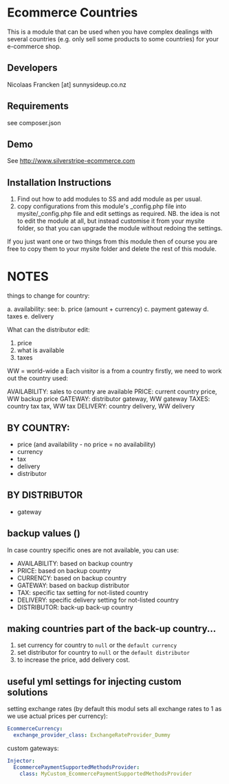 # Ecommerce Countries

This is a module that can be used when you have complex dealings with several countries (e.g. only sell some products to some countries) for your e-commerce shop.


Developers
-----------------------------------------------
Nicolaas Francken [at] sunnysideup.co.nz


Requirements
-----------------------------------------------
see composer.json

Demo
-----------------------------------------------
See http://www.silverstripe-ecommerce.com

Installation Instructions
-----------------------------------------------
1. Find out how to add modules to SS and add module as per usual.
2. copy configurations from this module's \_config.php file
into mysite/\_config.php file and edit settings as required.
NB. the idea is not to edit the module at all, but instead customise
it from your mysite folder, so that you can upgrade the module without redoing the settings.

If you just want one or two things from this module
then of course you are free to copy them to your
mysite folder and delete the rest of this module.


# NOTES
things to change for country:

a. availability:
    see:
b. price (amount + currency)
c. payment gateway
d. taxes
e. delivery

What can the distributor edit:
1. price
2. what is available
3. taxes

WW = world-wide
a
Each visitor is a from a country
firstly, we need to work out the country used:


AVAILABILITY: sales to country are available
PRICE: current country price, WW backup price
GATEWAY: distributor gateway, WW gateway
TAXES: country tax tax, WW tax
DELIVERY: country delivery, WW delivery

BY COUNTRY:
----
- price (and availability - no price = no availability)
- currency
- tax
- delivery
- distributor

BY DISTRIBUTOR
----
- gateway

backup values ()
----
In case country specific ones are not available, you can use:
 * AVAILABILITY: based on backup country
 * PRICE: based on backup country
 * CURRENCY: based on backup country
 * GATEWAY: based on backup distributor
 * TAX: specific tax setting for not-listed country
 * DELIVERY: specific delivery setting for not-listed country
 * DISTRIBUTOR: back-up back-up country

making countries part of the back-up country...
---
 1. set currency for country to `null` or the `default currency`
 2. set distributor for country to `null` or the `default distributor`
 3. to increase the price, add delivery cost.

useful yml settings for injecting custom solutions
---

setting exchange rates (by default this modul sets all exchange rates to 1 as we use actual prices per currency):

```yml
EcommerceCurrency:
  exchange_provider_class: ExchangeRateProvider_Dummy
```

custom gateways:
```yml
Injector:
  EcommercePaymentSupportedMethodsProvider:
    class: MyCustom_EcommercePaymentSupportedMethodsProvider
```
